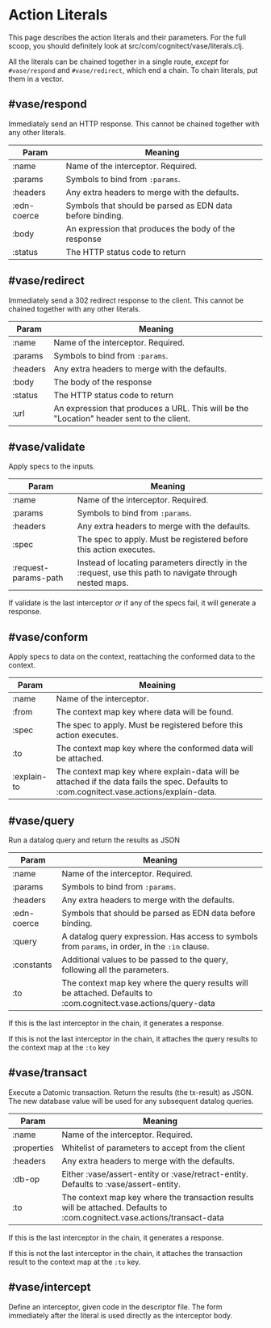 # Action Literals

This page describes the action literals and their parameters. For the
full scoop, you should definitely look at
src/com/cognitect/vase/literals.clj.

All the literals can be chained together in a single route, _except_
for `#vase/respond` and `#vase/redirect`, which end a chain. To chain literals, put them in a vector.


## #vase/respond

Immediately send an HTTP response. This cannot be chained together
with any other literals.

| Param       | Meaning                                                   |
|-------------|-----------------------------------------------------------|
| :name       | Name of the interceptor. Required.                        |
| :params     | Symbols to bind from `:params`.                           |
| :headers    | Any extra headers to merge with the defaults.             |
| :edn-coerce | Symbols that should be parsed as EDN data before binding. |
| :body       | An expression that produces the body of the response      |
| :status     | The HTTP status code to return                            |

## #vase/redirect

Immediately send a 302 redirect response to the client. This cannot be
chained together with any other literals.

| Param    | Meaning                                                                                   |
|----------|-------------------------------------------------------------------------------------------|
| :name    | Name of the interceptor. Required.                                                        |
| :params  | Symbols to bind from `:params`.                                                           |
| :headers | Any extra headers to merge with the defaults.                                             |
| :body    | The body of the response                                                                  |
| :status  | The HTTP status code to return                                                            |
| :url     | An expression that produces a URL. This will be the "Location" header sent to the client. |

## #vase/validate

Apply specs to the inputs.

| Param                | Meaning                                                                                                 |
|----------------------|---------------------------------------------------------------------------------------------------------|
| :name                | Name of the interceptor. Required.                                                                      |
| :params              | Symbols to bind from `:params`.                                                                         |
| :headers             | Any extra headers to merge with the defaults.                                                           |
| :spec                | The spec to apply. Must be registered before this action executes.                                      |
| :request-params-path | Instead of locating parameters directly in the :request, use this path to navigate through nested maps. |

If validate is the last interceptor _or_ if any of the specs fail, it will
generate a response.

## #vase/conform

Apply specs to data on the context, reattaching the conformed data to
the context.

| Param       | Meaining                                                                                                                                  |
|-------------|-------------------------------------------------------------------------------------------------------------------------------------------|
| :name       | Name of the interceptor.                                                                                                                  |
| :from       | The context map key where data will be found.                                                                                             |
| :spec       | The spec to apply. Must be registered before this action executes.                                                                        |
| :to         | The context map key where the conformed data will be attached.                                                                            |
| :explain-to | The context map key where explain-data will be attached if the data fails the spec. Defaults to :com.cognitect.vase.actions/explain-data. |

## #vase/query

Run a datalog query and return the results as JSON

| Param       | Meaning                                                                                                           |
|-------------|------------------------------------------------------------------------------------------------------------------ |
| :name       | Name of the interceptor. Required.                                                                                |
| :params     | Symbols to bind from `:params`.                                                                                   |
| :headers    | Any extra headers to merge with the defaults.                                                                     |
| :edn-coerce | Symbols that should be parsed as EDN data before binding.                                                         |
| :query      | A datalog query expression. Has access to symbols from `params`, in order, in the `:in` clause.                   |
| :constants  | Additional values to be passed to the query, following all the parameters.                                        |
| :to         | The context map key where the query results will be attached. Defaults to :com.cognitect.vase.actions/query-data  |

If this is the last interceptor in the chain, it generates a response.

If this is not the last interceptor in the chain, it attaches the
query results to the context map at the `:to` key

## #vase/transact

Execute a Datomic transaction. Return the results (the tx-result) as
JSON. The new database value will be used for any subsequent datalog
queries.

| Param       | Meaning                                                                                                                    |
|-------------|--------------------------------------------------------------------------------------------------------------------------- |
| :name       | Name of the interceptor. Required.                                                                                         |
| :properties | Whitelist of parameters to accept from the client                                                                          |
| :headers    | Any extra headers to merge with the defaults.                                                                              |
| :db-op      | Either :vase/assert-entity or :vase/retract-entity. Defaults to :vase/assert-entity.                                       |
| :to         | The context map key where the transaction results will be attached. Defaults to :com.cognitect.vase.actions/transact-data  |

If this is the last interceptor in the chain, it generates a response.

If this is not the last interceptor in the chain, it attaches the
transaction result to the context map at the `:to` key.

## #vase/intercept

Define an interceptor, given code in the descriptor file. The form
immediately after the literal is used directly as the interceptor
body.
